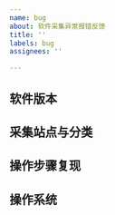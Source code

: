 ```yaml
---
name: bug
about: 软件采集异常报错反馈
title: ''
labels: bug
assignees: ''

---
```


## 软件版本

## 采集站点与分类

## 操作步骤复现

## 操作系统
